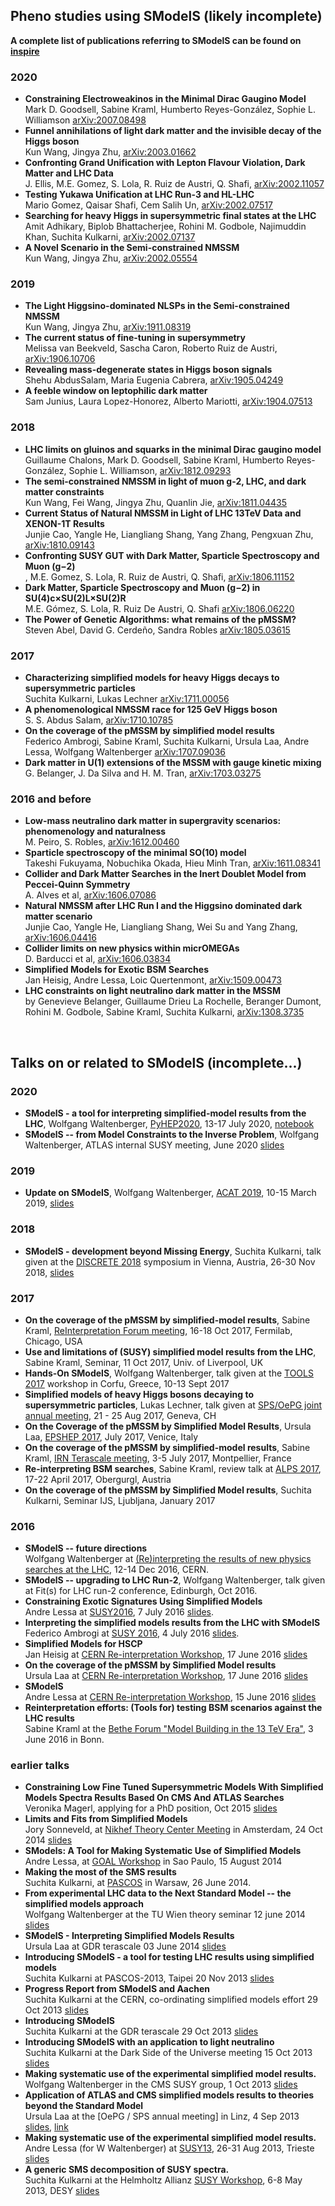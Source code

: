 ## Pheno studies using SModelS (likely incomplete)

**A complete list of publications referring to SModelS can be found on [inspire](http://inspirehep.net/search?ln=en&p=refersto%3Arecid%3A1269436&sf=earliestdate)**

### 2020 

* **Constraining Electroweakinos in the Minimal Dirac Gaugino Model**<BR> Mark D. Goodsell, Sabine Kraml, Humberto Reyes-González, Sophie L. Williamson  [arXiv:2007.08498](http://arxiv.org/abs/arXiv:2007.08498)
* **Funnel annihilations of light dark matter and the invisible decay of the Higgs boson** <BR> Kun Wang, Jingya Zhu, [arXiv:2003.01662](http://arxiv.org/abs/arXiv:2003.01662)
* **Confronting Grand Unification with Lepton Flavour Violation, Dark Matter and LHC Data** <BR> J. Ellis, M.E. Gomez, S. Lola, R. Ruiz de Austri, Q. Shafi, [arXiv:2002.11057](https://arxiv.org/abs/2002.11057)
* **Testing Yukawa Unification at LHC Run-3 and HL-LHC**<br> Mario Gomez, Qaisar Shafi, Cem Salih Un, [arXiv:2002.07517](https://arxiv.org/abs/2002.07517)
* **Searching for heavy Higgs in supersymmetric final states at the LHC**<br> Amit Adhikary, Biplob Bhattacherjee, Rohini M. Godbole, Najimuddin Khan, Suchita Kulkarni, [arXiv:2002.07137](https://arxiv.org/abs/2002.07137)
* **A Novel Scenario in the Semi-constrained NMSSM**<BR> Kun Wang, Jingya Zhu, [arXiv:2002.05554](https://arxiv.org/abs/2002.05554)
  
### 2019 

* **The Light Higgsino-dominated NLSPs in the Semi-constrained NMSSM**<BR> Kun Wang, Jingya Zhu, [arXiv:1911.08319](https://arxiv.org/abs/1911.08319)
* **The current status of fine-tuning in supersymmetry**<BR> Melissa van Beekveld, Sascha Caron, Roberto Ruiz de Austri, [arXiv:1906.10706](https://arxiv.org/abs/1906.10706)
* **Revealing mass-degenerate states in Higgs boson signals**<BR> Shehu AbdusSalam, Maria Eugenia Cabrera, [arXiv:1905.04249](https://arxiv.org/abs/1905.04249)
* **A feeble window on leptophilic dark matter**<BR> Sam Junius, Laura Lopez-Honorez, Alberto Mariotti, [arXiv:1904.07513](https://arxiv.org/abs/1904.07513)

### 2018

* **LHC limits on gluinos and squarks in the minimal Dirac gaugino model**<BR>Guillaume Chalons, Mark D. Goodsell, Sabine Kraml, Humberto Reyes-González, Sophie L. Williamson, [arXiv:1812.09293](https://arxiv.org/abs/1812.09293)
* **The semi-constrained NMSSM in light of muon g-2, LHC, and dark matter constraints**<BR> Kun Wang, Fei Wang, Jingya Zhu, Quanlin Jie, [arXiv:1811.04435](https://arxiv.org/abs/1811.04435)  
* **Current Status of Natural NMSSM in Light of LHC 13TeV Data and XENON-1T Results**<BR> Junjie Cao, Yangle He, Liangliang Shang, Yang Zhang, Pengxuan Zhu, [arXiv:1810.09143](https://arxiv.org/abs/1810.09143)  
* **Confronting SUSY GUT with Dark Matter, Sparticle Spectroscopy and Muon (g−2)** <BR>, M.E. Gomez, S. Lola, R. Ruiz de Austri, Q. Shafi, [arXiv:1806.11152](https://arxiv.org/abs/1806.11152)
* **Dark Matter, Sparticle Spectroscopy and Muon (g−2) in SU(4)c×SU(2)L×SU(2)R**<BR>  M.E. Gómez, S. Lola, R. Ruiz De Austri, Q. Shafi [arXiv:1806.06220](http://arxiv.org/abs/arXiv:1806.06220)
* **The Power of Genetic Algorithms: what remains of the pMSSM?**<BR> Steven Abel, David G. Cerdeño, Sandra Robles [arXiv:1805.03615](http://arxiv.org/abs/arXiv:1805.03615)
  
### 2017
  
* **Characterizing simplified models for heavy Higgs decays to supersymmetric particles** <BR> Suchita Kulkarni, Lukas Lechner [arXiv:1711.00056](http://arxiv.org/abs/arXiv:1711.00056)
* **A phenomenological NMSSM race for 125 GeV Higgs boson** <BR> S. S. Abdus Salam,  [arXiv:1710.10785](https://arxiv.org/abs/1710.10785)
* **On the coverage of the pMSSM by simplified model results** <BR> Federico Ambrogi, Sabine Kraml, Suchita Kulkarni, Ursula Laa, Andre Lessa, Wolfgang Waltenberger [arXiv:1707.09036](http://arxiv.org/abs/arXiv:1707.09036)
* **Dark matter in U(1) extensions of the MSSM with gauge kinetic mixing** <BR> G. Belanger, J. Da Silva and H. M. Tran, [arXiv:1703.03275](https://arxiv.org/abs/1703.03275)
  
### 2016 and before

* **Low-mass neutralino dark matter in supergravity scenarios: phenomenology and naturalness**<BR> M. Peiro, S. Robles, [arXiv:1612.00460](https://arxiv.org/abs/1612.00460)
* **Sparticle spectroscopy of the minimal SO(10) model**<BR> Takeshi Fukuyama, Nobuchika Okada, Hieu Minh Tran, [arXiv:1611.08341](https://arxiv.org/abs/1611.08341)
* **Collider and Dark Matter Searches in the Inert Doublet Model from Peccei-Quinn Symmetry** <BR> A. Alves et al,  [arXiv:1606.07086](https://arxiv.org/abs/1606.07086)
* **Natural NMSSM after LHC Run I and the Higgsino dominated dark matter scenario** <BR> Junjie Cao, Yangle He, Liangliang Shang, Wei Su and Yang Zhang, [arXiv:1606.04416](https://arxiv.org/abs/1606.04416)
* **Collider limits on new physics within micrOMEGAs**<BR> D. Barducci et al, [arXiv:1606.03834](https://arxiv.org/abs/1606.03834)
* **Simplified Models for Exotic BSM Searches** <BR>  Jan Heisig, Andre Lessa, Loic Quertenmont, [arXiv:1509.00473](http://arxiv.org/abs/arXiv:1509.00473)
* **LHC constraints on light neutralino dark matter in the MSSM** <BR>  by Genevieve Belanger, Guillaume Drieu La Rochelle, Beranger Dumont, Rohini M. Godbole, Sabine Kraml, Suchita Kulkarni, [arXiv:1308.3735](http://arxiv.org/abs/arXiv:1308.3735)

<BR>

## Talks on or related to SModelS (incomplete...)

### 2020 
* **SModelS - a tool for interpreting simplified-model results from the LHC**, Wolfgang Waltenberger, [PyHEP2020](https://indico.cern.ch/event/882824/), 13-17 July 2020, [notebook](https://github.com/SModelS/pyhep2020)
* **SModelS -- from Model Constraints to the Inverse Problem**, Wolfgang Waltenberger, ATLAS internal SUSY meeting, June 2020 [slides](https://smodels.github.io/docs/atlas.pdf)

### 2019 

* **Update on SModelS**, Wolfgang Waltenberger, [ACAT 2019](https://indico.cern.ch/event/708041/), 10-15 March 2019, [slides](https://indico.cern.ch/event/708041/contributions/3266765/attachments/1811530/2958912/SModelS_ACAT2019.pdf)

### 2018

* **SModelS - development beyond Missing Energy**, Suchita Kulkarni, talk given at the [DISCRETE 2018](https://www.discrete2018.at/) symposium in Vienna, Austria, 26-30 Nov 2018, [slides](https://indico.cern.ch/event/732911/contributions/3169764/attachments/1761043/2858414/Kulkarni_DISCRETE_2018.pdf)

### 2017 

* **On the coverage of the pMSSM by simplified-model results**, Sabine Kraml, 
[ReInterpretation Forum meeting](https://indico.cern.ch/event/639314/), 16-18 Oct 2017, Fermilab, Chicago, USA
* **Use and limitations of (SUSY) simplified model results from the LHC**, Sabine Kraml, 
Seminar, 11 Oct 2017, Univ. of Liverpool, UK
* **Hands-On SModelS**, Wolfgang Waltenberger, talk given at the [TOOLS 2017](https://indico.cern.ch/event/629037/) workshop in Corfu, Greece, 10-13 Sept 2017
* **Simplified models of heavy Higgs bosons decaying to supersymmetric particles**, Lukas Lechner, talk given at [SPS/OePG joint annual meeting](http://www.sps.ch/events/gemeinsame-jahrestagung-2017/), 21 - 25 Aug 2017, Geneva, CH
* **On the Coverage of the pMSSM by Simplified Model Results**, Ursula Laa, [EPSHEP 2017](https://indico.cern.ch/event/466934/contributions/2588477/), July 2017, Venice, Italy
* **On the coverage of the pMSSM by simplified-model results**, Sabine Kraml, 
[IRN Terascale meeting](https://indico.in2p3.fr/event/14481/), 3-5 July 2017, Montpellier, France 
* **Re-interpreting BSM searches**, Sabine Kraml, 
review talk at [ALPS 2017](https://indico.cern.ch/event/572149/), 17-22 April 2017, Obergurgl, Austria 
* **On the coverage of the pMSSM by Simplified Model results**, Suchita Kulkarni, Seminar IJS, Ljubljana, January 2017


### 2016 

* **SModelS -- future directions**<BR>Wolfgang Waltenberger at [(Re)interpreting the results of new physics searches at the LHC](https://indico.cern.ch/event/571190/), 12-14 Dec 2016, CERN.
* **SModelS -- upgrading to LHC Run-2**, Wolfgang Waltenberger, talk given at Fit(s) for LHC run-2 conference, Edinburgh, Oct 2016.
* **Constraining Exotic Signatures Using Simplified Models**<BR> Andre Lessa at [SUSY2016](https://indico.cern.ch/event/443176/), 7 July 2016 [slides](../attachments/susy2016.pdf).
* **Interpreting the simplified models results from the LHC with SModelS**<BR> Federico Ambrogi at [SUSY 2016](https://indico.cern.ch/event/443176/), 4 July 2016 [slides](../attachments/FedericoA_SModelS_SUSY2016.pdf).
* **Simplified Models for HSCP**<BR> Jan Heisig at [CERN Re-interpretation Workshop](https://indico.cern.ch/event/525142/), 17 June 2016 [slides](../attachments/Heisig_HSCP_SMS_CERN.pdf)
* **On the coverage of the pMSSM by Simplified Model results**<BR> Ursula Laa at  [CERN Re-interpretation Workshop](https://indico.cern.ch/event/525142/), 17 June 2016 [slides](../attachments/reinterpretation_LAA.pdf)
* **SModelS**<BR>Andre Lessa at [CERN Re-interpretation Workshop](https://indico.cern.ch/event/525142/), 15 June 2016 [slides](../attachments/interpretation.pdf)
* **Reinterpretation efforts: (Tools for) testing BSM scenarios against the LHC results**<BR>Sabine Kraml at the [Bethe Forum "Model Building in the 13 TeV Era"](https://indico.desy.de/conferenceDisplay.py?confid=13792), 3 June 2016 in Bonn.


### earlier talks 

* **Constraining Low Fine Tuned Supersymmetric Models With Simplified Models Spectra Results Based On CMS And ATLAS Searches**<BR>Veronika Magerl, applying for a PhD position, Oct 2015 [slides](../attachments/presentation_Veronika_Magerl.pdf)
* **Limits and Fits from Simplified Models**<BR> Jory Sonneveld, at [Nikhef Theory Center Meeting](http://www.nikhef.nl/pub/theory/center.html) in Amsterdam, 24 Oct 2014 [slides](http://phys.onmybike.nl/sonneveld_nikhef.pdf)
* **SModels: A Tool for Making Systematic Use of Simplified Models**<BR> Andre Lessa, at [GOAL Workshop](http://www.ictp-saifr.org/?page_id=5313) in Sao Paulo, 15 August 2014
* **Making the most of the SMS results**<BR>Suchita Kulkarni, at [PASCOS](http://indico.fuw.edu.pl/contributionDisplay.py?sessionId=53&contribId=235&confId=0) in Warsaw, 26 June 2014.
* **From experimental LHC data to the Next Standard Model -- the simplified models approach**<BR>Wolfgang Waltenberger at the TU Wien theory seminar 12 june 2014 [slides](http://www.hephy.at/user/walten/grumi_seminar.pdf)
* **SModelS - Interpreting Simplified Models Results**<BR>Ursula Laa at GDR terascale 03 June 2014 [slides](https://indico.in2p3.fr/getFile.py/access?contribId=10&sessionId=4&resId=0&materialId=slides&confId=8565)
* **Introducing SModelS - a tool for testing LHC results using simplified  models**<BR>Suchita Kulkarni at PASCOS-2013, Taipei 20 Nov 2013 [slides](../attachments/Kulkarni_PASCOS.pdf)
* **Progress Report from SModelS and Aachen**<BR>Suchita Kulkarni at the CERN, co-ordinating simplified models effort 29 Oct 2013 [slides](../attachments/Kulkarni_CERN.pdf)
* **Introducing SModelS**<BR>Suchita Kulkarni at the GDR terascale 29 Oct 2013 [slides](../attachments/Kulkarni_Annecy.pdf)
* **Introducing SModelS with an application to light neutralino**<BR>Suchita Kulkarni at the Dark Side of the Universe meeting 15 Oct 2013 [slides](../attachments/Kulkarni_DSU.pdf)
* **Making systematic use of the experimental simplified model results.**<BR>Wolfgang Waltenberger in the CMS SUSY group, 1 Oct 2013 [slides](../attachments/susypag.pdf)
* **Application of ATLAS and CMS simplified models results to theories beyond the Standard Model**<BR>Ursula Laa at the [OePG / SPS annual meeting] in Linz, 4 Sep 2013 [slides](../attachments/uschi_oepg2013.pdf), [link](http://www.oepg.at/index.php?item=156&lang=en)
* **Making systematic use of the experimental simplified model results.** <BR> Andre Lessa (for W Waltenberger) at [SUSY13](http://susy2013.ictp.it), 26-31 Aug 2013, Trieste [slides](http://susy2013.ictp.it/lecturenotes/01_Monday/SUSY_Phenomenology/Lessa.pdf)
* **A generic SMS decomposition of SUSY spectra.** <BR> Suchita Kulkarni at the Helmholtz Allianz [SUSY Workshop](https://indico.desy.de/conferenceDisplay.py?confId=7204), 6-8 May 2013, DESY [slides](https://indico.desy.de/getFile.py/access?contribId=27&sessionId=3&resId=0&materialId=slides&confId=7204)



